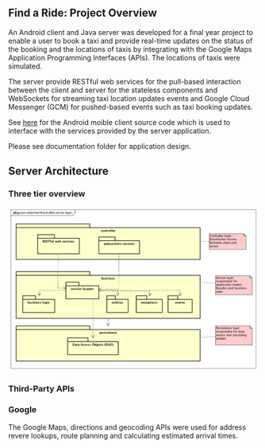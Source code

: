 
## Find a Ride: Project Overview

An Android client and Java server was developed for a final year project to enable a user to book a taxi and provide real-time updates on the status of the booking and the locations of taxis by integrating with the Google Maps Application Programming Interfaces (APIs). The locations of taxis were simulated.

The server provide RESTful web services for the pull-based interaction between the client and server for the stateless components and WebSockets for streaming taxi location updates events and Google Cloud Messenger (GCM) for pushed-based events such as taxi booking updates.

See [here](https://github.com/RobertNorthard/dtbs-android-client) for the Android moible client source code which is used to interface with the services provided by the server application.

Please see documentation folder for application design.

## Server Architecture

### Three tier overview

![GitHub Logo](/documentation/images/three-tier-architecture.png)

### Third-Party APIs

### Google

The Google Maps, directions and geocoding APIs were used for address revere lookups, route planning and calculating estimated arrival times.

